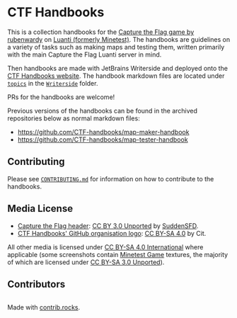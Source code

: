 # CTF Handbooks

This is a collection handbooks for the [Capture the Flag game by rubenwardy](https://github.com/MT-CTF) on [Luanti (formerly Minetest)](https://github.com/minetest/minetest). The handbooks are guidelines on a variety of tasks such as making maps and testing them, written primarily with the main Capture the Flag Luanti server in mind. 

Then handbooks are made with JetBrains Writerside and deployed onto the [CTF Handbooks website](https://ctf-handbooks.github.io/). The handbook markdown files are located under [`topics`](./Writerside/topics) in the [`Writerside`](./Writerside) folder.

PRs for the handbooks are welcome!

Previous versions of the handbooks can be found in the archived repositories below as normal markdown files:
* https://github.com/CTF-handbooks/map-maker-handbook
* https://github.com/CTF-handbooks/map-tester-handbook

## Contributing
Please see [`CONTRIBUTING.md`](./CONTRIBUTING.md) for information on how to contribute to the handbooks.

## Media License
- [Capture the Flag header](Writerside/images/header.png): [CC BY 3.0 Unported](https://creativecommons.org/licenses/by/3.0/) by [SuddenSFD](https://github.com/SuddenSFD).
- [CTF Handbooks' GitHub organisation logo](Writerside/images/logo.png): [CC BY-SA 4.0](https://creativecommons.org/licenses/by-sa/4.0/) by Cit.

All other media is licensed under [CC BY-SA 4.0 International](https://creativecommons.org/licenses/by-sa/4.0/) where applicable (some screenshots contain [Minetest Game](https://github.com/minetest/minetest_game) textures, the majority of which are licensed under [CC BY-SA 3.0 Unported](https://creativecommons.org/licenses/by-sa/3.0/)).

## Contributors
<a href="https://github.com/CTF-handbooks/ctf-handbooks.github.io/graphs/contributors">
  <img src="https://contrib.rocks/image?repo=CTF-handbooks/ctf-handbooks.github.io"  alt=""/>
</a>

Made with [contrib.rocks](https://contrib.rocks).
